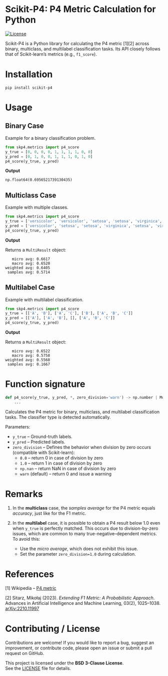 # Scikit-P4: P4 Metric Calculation for Python
[![License](https://img.shields.io/badge/license-BSD%203--Clause-blue.svg)](LICENSE)

Scikit-P4 is a Python library for calculating the P4 metric [1][2] across binary, multiclass, and multilabel classification tasks. Its API closely follows that of Scikit-learn’s metrics (e.g., `f1_score`).

# Installation
```
pip install scikit-p4
```

# Usage
## Binary Case
Example for a binary classification problem.
```python
from skp4.metrics import p4_score
y_true = [0, 0, 0, 0, 1, 1, 1, 1, 0, 0]
y_pred = [0, 1, 0, 0, 1, 1, 1, 0, 1, 0]
p4_score(y_true, y_pred)
```
**Output**
```
np.float64(0.6956521739130435)
```

## Multiclass Case
Example with multiple classes.
```python
from skp4.metrics import p4_score
y_true = ['versicolor', 'versicolor', 'setosa', 'setosa', 'virginica', 'virginica', 'setosa']
y_pred = ['versicolor', 'setosa', 'setosa', 'virginica', 'setosa', 'virginica', 'setosa']
p4_score(y_true, y_pred)
```
**Output**

Returns a `MultiResult` object:
```
   micro avg: 0.6617
   macro avg: 0.6520
weighted avg: 0.6405
 samples avg: 0.5714
```

## Multilabel Case
Example with multilabel classification.
```python
from skp4.metrics import p4_score
y_true = [['A', 'B'], ['A', 'C'], ['B'], ['A', 'B', 'C']]
y_pred = [['A'], ['A', 'B'], [], ['A', 'B', 'C']]
p4_score(y_true, y_pred)
```
**Output**

Returns a `MultiResult` object:
```
   micro avg: 0.6522
   macro avg: 0.5758
weighted avg: 0.5568
 samples avg: 0.1667
```

# Function signature
```python
def p4_score(y_true, y_pred, *, zero_division='warn') -> np.number | MultiResult:
    ...
```
Calculates the P4 metric for binary, multiclass, and multilabel classification tasks.
The classifier type is detected automatically.

Parameters:
* `y_true` – Ground-truth labels.
* `y_pred` – Predicted labels.
* `zero_division` – Defines the behavior when division by zero occurs (compatible with Scikit-learn):
    * `0.0` – return 0 in case of division by zero
    * `1.0` – return 1 in case of division by zero
    * `np.nan` – return NaN in case of division by zero
    * `warn` (default) – return 0 and issue a warning

# Remarks
1. In the **multiclass** case, the *samples average* for the P4 metric equals *accuracy*, just like for the F1 metric.

2. In the **multilabel** case, it is possible to obtain a P4 result below 1.0 even when `y_true` is perfectly matched. 
   This occurs due to division-by-zero issues, which are common to many true-negative–dependent metrics.
   To avoid this:
   * Use the *micro average*, which does not exhibit this issue.
   * Set the parameter `zero_division=1.0` during calculation.


# References
[1] Wikipedia – [P4 metric](https://en.wikipedia.org/wiki/P4-metric)

[2] Sitarz, Mikołaj (2023). *Extending F1 Metric: A Probabilistic Approach*. 
    Advances in Artificial Intelligence and Machine Learning, 03(2), 1025–1038. 
    [arXiv:2210.11997](https://arxiv.org/abs/2210.11997)

# Contributing / License
Contributions are welcome! If you would like to report a bug, suggest an improvement, 
or contribute code, please open an issue or submit a pull request on GitHub.

This project is licensed under the **BSD 3-Clause License**.  
See the [LICENSE](LICENSE) file for details.
